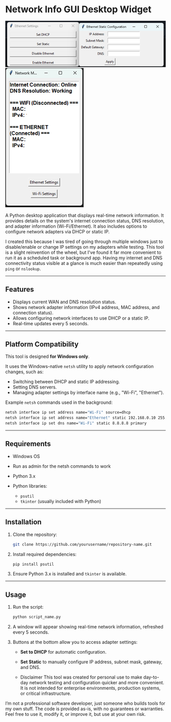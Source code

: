 # Network Info GUI Desktop Widget

![Network Widget Screenshot](./Images/widgetinfo.png)
![Full App Screenshot](./Images/Screenshot.png)

A Python desktop application that displays real-time network information. It provides details on the system's internet connection status, DNS resolution, and adapter information (Wi-Fi/Ethernet). It also includes options to configure network adapters via DHCP or static IP.

I created this because I was tired of going through multiple windows just to disable/enable or change IP settings on my adapters while testing. This tool is a slight reinvention of the wheel, but I've found it far more convenient to run it as a scheduled task or background app. Having my internet and DNS connectivity status visible at a glance is much easier than repeatedly using `ping` or `nslookup`.

---

## Features

* Displays current WAN and DNS resolution status.
* Shows network adapter information (IPv4 address, MAC address, and connection status).
* Allows configuring network interfaces to use DHCP or a static IP.
* Real-time updates every 5 seconds.

---

## Platform Compatibility

This tool is designed **for Windows only**.

It uses the Windows-native `netsh` utility to apply network configuration changes, such as:

* Switching between DHCP and static IP addressing.
* Setting DNS servers.
* Managing adapter settings by interface name (e.g., "Wi-Fi", "Ethernet").

Example `netsh` commands used in the background:

```cmd
netsh interface ip set address name="Wi-Fi" source=dhcp
netsh interface ip set address name="Ethernet" static 192.168.0.10 255.255.255.0 192.168.0.1
netsh interface ip set dns name="Wi-Fi" static 8.8.8.8 primary
```

---

## Requirements

* Windows OS
* Run as admin for the netsh commands to work
* Python 3.x
* Python libraries:

  * `psutil`
  * `tkinter` (usually included with Python)

---

## Installation

1. Clone the repository:

   ```bash
   git clone https://github.com/yourusername/repository-name.git
   ```

2. Install required dependencies:

   ```bash
   pip install psutil
   ```

3. Ensure Python 3.x is installed and `tkinter` is available.

---

## Usage

1. Run the script:

   ```bash
   python script_name.py
   ```

2. A window will appear showing real-time network information, refreshed every 5 seconds.

3. Buttons at the bottom allow you to access adapter settings:

   * **Set to DHCP** for automatic configuration.
   * **Set Static** to manually configure IP address, subnet mask, gateway, and DNS.
  
   * Disclaimer
This tool was created for personal use to make day-to-day network testing and configuration quicker and more convenient. It is not intended for enterprise environments, production systems, or critical infrastructure.

I’m not a professional software developer, just someone who builds tools for my own stuff. The code is provided as-is, with no guarantees or warranties. Feel free to use it, modify it, or improve it, but use at your own risk.
